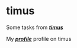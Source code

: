 # timus
Some tasks from [***timus***](https://acm.timus.ru/)

My [***profile***](https://acm.timus.ru/author.aspx?id=334141) profile on timus
